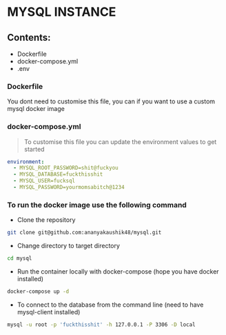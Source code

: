 # MYSQL INSTANCE

## Contents:
- Dockerfile
- docker-compose.yml
- .env

### Dockerfile
You dont need to customise this file, you can if you want to use a custom mysql docker image

### docker-compose.yml
> To customise this file you can update the environment values to get started
```yaml
environment:
  - MYSQL_ROOT_PASSWORD=shit@fuckyou
  - MYSQL_DATABASE=fuckthisshit
  - MYSQL_USER=fucksql
  - MYSQL_PASSWORD=yourmomsabitch@1234
```

### To run the docker image use the following command
- Clone the repository
```bash
git clone git@github.com:ananyakaushik48/mysql.git
```
- Change directory to target directory
```bash
cd mysql
```
- Run the container locally with docker-compose (hope you have docker installed) 
```bash
docker-compose up -d
```
- To connect to the database from the command line (need to have mysql-client installed)
```bash
mysql -u root -p 'fuckthisshit' -h 127.0.0.1 -P 3306 -D local
```
